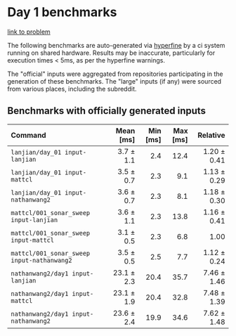 # Day 1 benchmarks

[link to problem](http://adventofcode.com/2021/day/1)

The following benchmarks are auto-generated via [hyperfine](https://github.com/sharkdp/hyperfine) by a ci system running on shared hardware. Results may be inaccurate, particularly for execution times < 5ms, as per the hyperfine warnings.

The "official" inputs were aggregated from repositories participating in the generation of these benchmarks. The "large" inputs (if any) were sourced from various places, including the subreddit.

## Benchmarks with officially generated inputs
| Command | Mean [ms] | Min [ms] | Max [ms] | Relative |
|:---|---:|---:|---:|---:|
| `lanjian/day_01 input-lanjian` | 3.7 ± 1.1 | 2.4 | 12.4 | 1.20 ± 0.41 |
| `lanjian/day_01 input-mattcl` | 3.5 ± 0.7 | 2.3 | 9.1 | 1.13 ± 0.29 |
| `lanjian/day_01 input-nathanwang2` | 3.6 ± 0.7 | 2.3 | 8.1 | 1.18 ± 0.30 |
| `mattcl/001_sonar_sweep input-lanjian` | 3.6 ± 1.1 | 2.3 | 13.8 | 1.16 ± 0.41 |
| `mattcl/001_sonar_sweep input-mattcl` | 3.1 ± 0.5 | 2.3 | 6.8 | 1.00 |
| `mattcl/001_sonar_sweep input-nathanwang2` | 3.5 ± 0.5 | 2.5 | 7.7 | 1.12 ± 0.24 |
| `nathanwang2/day1 input-lanjian` | 23.1 ± 2.3 | 20.4 | 35.7 | 7.46 ± 1.46 |
| `nathanwang2/day1 input-mattcl` | 23.1 ± 1.9 | 20.4 | 32.8 | 7.48 ± 1.39 |
| `nathanwang2/day1 input-nathanwang2` | 23.6 ± 2.4 | 19.9 | 34.6 | 7.62 ± 1.48 |
